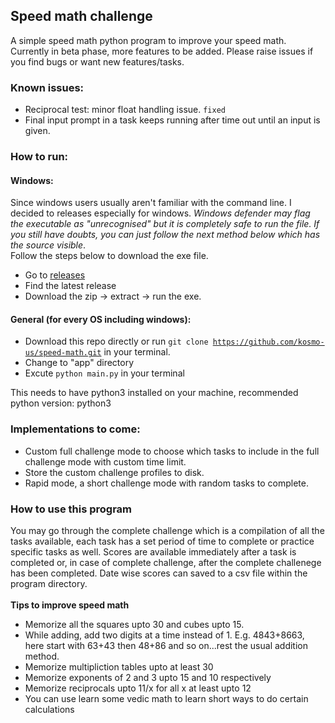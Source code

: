 ## Speed math challenge

A simple speed math python program to improve your speed math.
Currently in beta phase, more features to be added. Please raise issues if you find bugs or want new features/tasks.



### Known issues:
- Reciprocal test: minor float handling issue.   <code>fixed</code> 
- Final input prompt in a task keeps running after time out until an input is given.

### How to run:

#### Windows:

Since windows users usually aren't familiar with the command line. I decided to releases especially for windows. *Windows defender may flag the executable as "unrecognised" but it is completely safe to run the file. If you still have doubts, you can just follow the next method below which has the source visible*.<br>
Follow the steps below to download the exe file.
- Go to [releases](https://github.com/kosmo-us/speed-math/releases)
- Find the latest release 
- Download the zip -> extract -> run the exe.

#### General (for every OS including windows):

- Download this repo directly or run <code>git clone https://github.com/kosmo-us/speed-math.git</code> in your terminal.
- Change to "app" directory
- Excute <code>python main.py</code> in your terminal

This needs to have python3 installed on your machine, recommended python version: python3

### Implementations to come:

- Custom full challenge mode to choose which tasks to include in the full challenge mode with custom time limit.
- Store the custom challenge profiles to disk.
- Rapid mode, a short challenge mode with random tasks to complete.

### How to use this program

You may go through the complete challenge which is a compilation of all the tasks available, each task has a set period of time to complete
or practice specific tasks as well. Scores are available immediately after a task is completed or, in case of complete challenge, after the complete challenege has been completed. Date wise scores can saved to a csv file within the program directory.
<br>
<br>
**Tips to improve speed math**

- Memorize all the squares upto 30 and cubes upto 15.
- While adding, add two digits at a time instead of 1. E.g. 4843+8663, here start with 63+43 then 48+86 and so on...rest the usual addition method.
- Memorize multipliction tables upto at least 30
- Memorize exponents of 2 and 3 upto 15 and 10 respectively
- Memorize reciprocals upto 11/x for all x at least upto 12
- You can use learn some vedic math to learn short ways to do certain calculations

